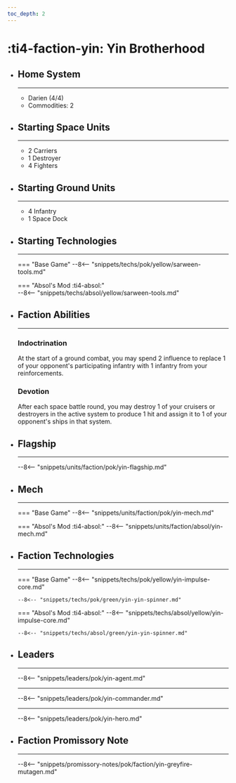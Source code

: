 ```yaml
---
toc_depth: 2
---
```


# :ti4-faction-yin: Yin Brotherhood

<div class="grid cards" markdown>

-   ## __Home System__

    ---

    * Darien (4/4)
    * Commodities: 2

</div>

<div class="grid cards" markdown>

-   ## __Starting Space Units__

    ---

    * 2 Carriers
    * 1 Destroyer
    * 4 Fighters

-   ## __Starting Ground Units__

    ---

    * 4 Infantry
    * 1 Space Dock

-   ## __Starting Technologies__

    ---
    === "Base Game"
        --8<-- "snippets/techs/pok/yellow/sarween-tools.md"

    === "Absol's Mod :ti4-absol:"  
        --8<-- "snippets/techs/absol/yellow/sarween-tools.md"

-   ## __Faction Abilities__

    ---
    ### **Indoctrination**
    
    At the start of a ground combat, you may spend 2 influence to replace 1 of your opponent's participating infantry with 1 infantry from your reinforcements.

    ### **Devotion**

    After each space battle round, you may destroy 1 of your cruisers or destroyers in the active system to produce 1 hit and assign it to 1 of your opponent's ships in that system.

-   ## __Flagship__

    ---
    --8<-- "snippets/units/faction/pok/yin-flagship.md"

-   ## __Mech__

    ---
    === "Base Game"
        --8<-- "snippets/units/faction/pok/yin-mech.md"

    === "Absol's Mod :ti4-absol:"
        --8<-- "snippets/units/faction/absol/yin-mech.md"

-   ## __Faction Technologies__

    ---
    === "Base Game"
        --8<-- "snippets/techs/pok/yellow/yin-impulse-core.md"

        --8<-- "snippets/techs/pok/green/yin-yin-spinner.md"

    === "Absol's Mod :ti4-absol:"
        --8<-- "snippets/techs/absol/yellow/yin-impulse-core.md"

        --8<-- "snippets/techs/absol/green/yin-yin-spinner.md"

-   ## __Leaders__

    ---
    
    --8<-- "snippets/leaders/pok/yin-agent.md"

    ---

    --8<-- "snippets/leaders/pok/yin-commander.md"

    ---

    --8<-- "snippets/leaders/pok/yin-hero.md"

-   ## __Faction Promissory Note__

    ---
    --8<-- "snippets/promissory-notes/pok/faction/yin-greyfire-mutagen.md"

</div>